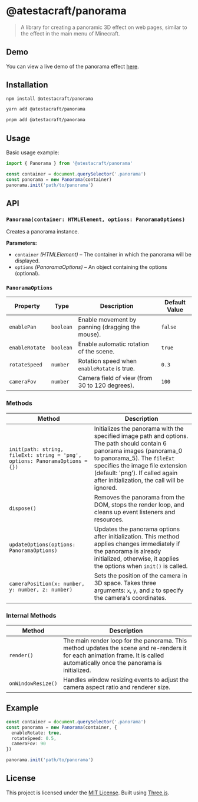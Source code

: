# @atestacraft/panorama

> A library for creating a panoramic 3D effect on web pages, similar to the effect in the main menu of Minecraft.

## Demo
You can view a live demo of the panorama effect [here](https://panorama.atestacraft.ru).

## Installation

```bash
npm install @atestacraft/panorama
```

```bash
yarn add @atestacraft/panorama
```

```bash
pnpm add @atestacraft/panorama
```

## Usage

Basic usage example:

```ts
import { Panorama } from '@atestacraft/panorama'

const container = document.querySelector('.panorama')
const panorama = new Panorama(container)
panorama.init('path/to/panorama')
```

## API

### `Panorama(container: HTMLElement, options: PanoramaOptions)`

Creates a panorama instance.

**Parameters:**

- `container` *(HTMLElement)* – The container in which the panorama will be displayed.
- `options` *(PanoramaOptions)* – An object containing the options (optional).

### `PanoramaOptions`

| Property           | Type          | Description                                                       | Default Value          |
|--------------------|---------------|-------------------------------------------------------------------|------------------------|
| `enablePan`        | `boolean`     | Enable movement by panning (dragging the mouse).                  | `false`                |
| `enableRotate`     | `boolean`     | Enable automatic rotation of the scene.                           | `true`                 |
| `rotateSpeed`      | `number`      | Rotation speed when `enableRotate` is true.                       | `0.3`                  |
| `cameraFov`        | `number`      | Camera field of view (from 30 to 120 degrees).                    | `100`                  |

### Methods

| Method | Description |
|-|-|
| `init(path: string, fileExt: string = 'png', options: PanoramaOptions = {})` | Initializes the panorama with the specified image path and options. The path should contain 6 panorama images (panorama_0 to panorama_5). The `fileExt` specifies the image file extension (default: 'png'). If called again after initialization, the call will be ignored. |
| `dispose()` | Removes the panorama from the DOM, stops the render loop, and cleans up event listeners and resources. |
| `updateOptions(options: PanoramaOptions)` | Updates the panorama options after initialization. This method applies changes immediately if the panorama is already initialized, otherwise, it applies the options when `init()` is called. |
| `cameraPosition(x: number, y: number, z: number)` | Sets the position of the camera in 3D space. Takes three arguments: `x`, `y`, and `z` to specify the camera's coordinates. |

### Internal Methods

| Method | Description |
|-|-|
| `render()` | The main render loop for the panorama. This method updates the scene and re-renders it for each animation frame. It is called automatically once the panorama is initialized. |
| `onWindowResize()`| Handles window resizing events to adjust the camera aspect ratio and renderer size. |

## Example

```ts
const container = document.querySelector('.panorama')
const panorama = new Panorama(container, {
  enableRotate: true,
  rotateSpeed: 0.5,
  cameraFov: 90
})

panorama.init('path/to/panorama')
```

## License

This project is licensed under the [MIT License](./LICENSE).
Built using [Three.js](https://threejs.org).
